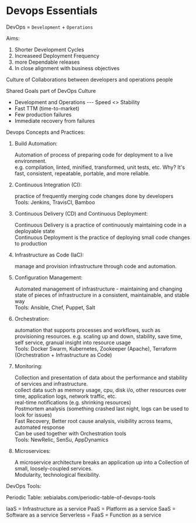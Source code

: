 # Devops Essentials

DevOps = `Development` + `Operations`

Aims:
1. Shorter Development Cycles
2. Increaseed Deployment Frequency
3. more Dependable releases
4. In close alignment with business objectives

Culture of Collaborations between developers and operations people

Shared Goals part of DevOps Culture
 - Development and Operations --- Speed <> Stability
 - Fast TTM (time-to-market)
 - Few production failures
 - Immediate recovery from failures

 Devops Concepts and Practices:

 1. Build Automation:

    Automation of process of preparing code for deployment to a live environment.<br />
    e.g. compilation, linted, minified, transformed, unit tests, etc.
    Why? It's fast, consistent, repeatable, portable, and more reliable.

2. Continuous Integration (CI):

    practice of frequently merging code changes done by developers<br />
    Tools: Jenkins, TravisCI, Bamboo

3. Continuous Delivery (CD) and Continuous Deployment:

    Continuous Delivery is a practice of continuously maintaining code in a deployable state<br />
    Continuous Deployment is the practice of deploying small code changes to production

4. Infrastructure as Code (IaC):

    manage and provision infrastructure through code and automation.

5. Configuration Management:

    Automated management of infrastructure - maintaining and changing state of pieces of infrastructure in a consistent, maintainable, and stable way<br />
Tools: Ansible, Chef, Puppet, Salt

6. Orchestration:

    automation that supports processes and workflows, such as provisioning resources.
    e.g. scaling up and down, stability, save time, self service, granual insight into resource usage<br />
    Tools: Docker Swarm, Kubernetes, Zookeeper (Apache), Terraform (Orchestration + Infrastructure as Code)

7. Monitoring:

    Collection and presentation of data about the performance and stability of services and infrastructure.<br />
    collect data such as memory usage, cpu, disk i/o, other resources over time, application logs, network traffic, etc.<br />
    real-time notifications (e.g. shrinking resources)<br />
    Postmortem analysis (something crashed last night, logs can be used to look for issues)<br />
    Fast Recovery, Better root cause analysis, visibility across teams, automated response<br />
    Can be used together with Orchestration tools<br />
    Tools: NewRelic, SenSu, AppDynamics

8. Microservices:

    A microservice architecture breaks an application up into a Collection of small, loosely-coupled services.<br />
    Modularity, technological flexibility.

DevOps Tools:

Periodic Table: xebialabs.com/periodic-table-of-devops-tools

IaaS = Infrastructure as a service
PaaS = Platform as a service
SaaS = Software as a service
Serverless = FaaS = Function as a service
